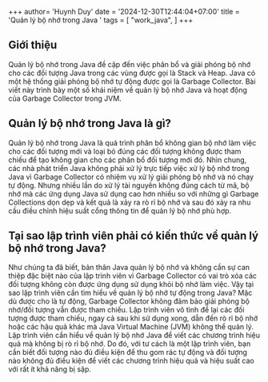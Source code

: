 +++
author= 'Huynh Duy'
date = '2024-12-30T12:44:04+07:00'
title = 'Quản lý bộ nhớ trong Java '
tags = [
    "work_java",
]
+++

## Giới thiệu
Quản lý bộ nhớ trong Java đề cập đến việc phân bổ và giải phóng bộ nhớ cho các đối tượng Java trong các vùng được gọi là Stack và Heap. Java có một hệ thống giải phóng bộ nhớ tự động được gọi là Garbage Collector. Bài viết này trình bày một số khái niệm về quản lý bộ nhớ Java và hoạt động của Garbage Collector trong JVM.

## Quản lý bộ nhớ trong Java là gì?
Quản lý bộ nhớ trong Java là quá trình phân bổ không gian bộ nhớ làm việc cho các đối tượng mới và loại bỏ đúng các đối tượng không được tham chiếu để tạo không gian cho các phân bổ đối tượng mới đó. Nhìn chung, các nhà phát triển Java không phải xử lý trực tiếp việc xử lý bộ nhớ trong Java vì Garbage Collector có nhiệm vụ xử lý giải phóng bộ nhớ và nó chạy tự động. Nhưng nhiều lần do xử lý tài nguyên không đúng cách từ mã, bộ nhớ mà các ứng dụng Java sử dụng cao hơn nhiều so với những gì Garbage Collections dọn dẹp và kết quả là xảy ra rò rỉ bộ nhớ và sau đó xảy ra nhu cầu điều chỉnh hiệu suất cổng thông tin để quản lý bộ nhớ phù hợp.

## Tại sao lập trình viên phải có kiến ​​thức về quản lý bộ nhớ trong Java?
Như chúng ta đã biết, bản thân Java quản lý bộ nhớ và không cần sự can thiệp đặc biệt nào của lập trình viên vì Garbage Collector có vai trò xóa các đối tượng không còn được ứng dụng sử dụng khỏi bộ nhớ làm việc. Vậy tại sao lập trình viên cần tìm hiểu về quản lý bộ nhớ tự động trong Java? Mặc dù được cho là tự động, Garbage Collector không đảm bảo giải phóng bộ nhớ/đối tượng vẫn được tham chiếu. Lập trình viên vô tình để lại các đối tượng được tham chiếu, ngay cả sau khi sử dụng xong, dẫn đến rò rỉ bộ nhớ hoặc các hậu quả khác mà Java Virtual Machine (JVM) không thể quản lý. Lập trình viên cần hiểu về quản lý bộ nhớ Java để viết các chương trình hiệu quả mà không bị rò rỉ bộ nhớ. Do đó, với tư cách là một lập trình viên, bạn cần biết đối tượng nào đủ điều kiện để thu gom rác tự động và đối tượng nào không đủ điều kiện để viết các chương trình hiệu quả và hiệu suất cao với rất ít khả năng bị sập.